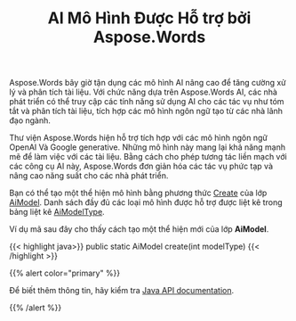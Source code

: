 ﻿---
title: AI Mô Hình Được Hỗ trợ bởi Aspose.Words
second_title: Aspose.Words cho Java
articleTitle: Mô Hình AI Được Hỗ Trợ
linktitle: Mô Hình AI Được Hỗ Trợ
type: docs
weight: 10
description: "Aspose.Words đối với Java hỗ trợ các mô hình OpenAI Và Google AI để tóm tắt và dịch tài liệu. Sử dụng Aspose.Words Với gpt-4o, gpt-4o mini, Gpt-4 Turbo, GPT-3.5 Turbo, Song Tử 1.5 Flash, Song tử 1.5 Flash-8b, Song tử 1.5 Pro."
url: /vi/java/supported-ai-models/
timestamp: 2024-11-26-12-00-00
---

Aspose.Words bây giờ tận dụng các mô hình AI nâng cao để tăng cường xử lý và phân tích tài liệu. Với chức năng dựa trên Aspose.Words AI, các nhà phát triển có thể truy cập các tính năng sử dụng AI cho các tác vụ như tóm tắt và phân tích tài liệu, tích hợp các mô hình ngôn ngữ tạo từ các nhà lãnh đạo ngành.

Thư viện Aspose.Words hiện hỗ trợ tích hợp với các mô hình ngôn ngữ OpenAI Và Google generative. Những mô hình này mang lại khả năng mạnh mẽ để làm việc với các tài liệu. Bằng cách cho phép tương tác liền mạch với các công cụ AI này, Aspose.Words đơn giản hóa các tác vụ phức tạp và nâng cao năng suất cho các nhà phát triển.

Bạn có thể tạo một thể hiện mô hình bằng phương thức [Create](https://reference.aspose.com/words/java/com.aspose.words/aimodel/#create-int) của lớp [AiModel](https://reference.aspose.com/words/java/com.aspose.words/aimodel/). Danh sách đầy đủ các loại mô hình được hỗ trợ được liệt kê trong bảng liệt kê [AiModelType](https://reference.aspose.com/words/java/com.aspose.words/aimodeltype/).

Ví dụ mã sau đây cho thấy cách tạo một thể hiện mới của lớp **AiModel**.

{{< highlight java>}}
public static AiModel create(int modelType)
{{< /highlight >}}

{{% alert color="primary" %}}

Để biết thêm thông tin, hãy kiểm tra [Java API documentation](https://reference.aspose.com/words/java/com.aspose.words/).

{{% /alert %}}